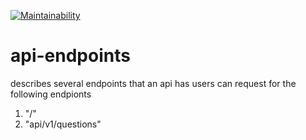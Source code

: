 [![Maintainability](https://api.codeclimate.com/v1/badges/00e0c0d02db50dfc3f1c/maintainability)](https://codeclimate.com/github/gbols/api-endpoint/maintainability)

# api-endpoints
describes several endpoints that an api has
users can request for the following endpionts
1. "/"
2. "api/v1/questions"
